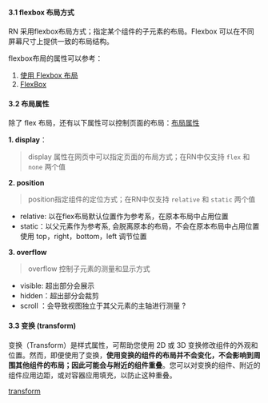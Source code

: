 #### 3.1 flexbox 布局方式

RN 采用flexbox布局方式；指定某个组件的子元素的布局。Flexbox 可以在不同屏幕尺寸上提供一致的布局结构。

flexbox布局的属性可以参考：
1. [使用 Flexbox 布局](https://reactnative.cn/docs/flexbox) 
2. [FlexBox](https://developer.mozilla.org/zh-CN/docs/Learn/CSS/CSS_layout/Flexbox)

#### 3.2 布局属性
除了 flex 布局，还有以下属性可以控制页面的布局：[布局属性](https://reactnative.cn/docs/layout-props#start)

**1. display**： 
> display 属性在网页中可以指定页面的布局方式；在RN中仅支持 `flex` 和 `none` 两个值

**2. position**
> position指定组件的定位方式；在RN中仅支持 `relative` 和 `static` 两个值
- relative: 以在flex布局默认位置作为参考系，在原本布局中占用位置
- static：以父元素作为参考系, 会脱离原本的布局，不会在原本布局中占用位置
使用 top，right，bottom，left 调节位置

**3. overflow**
> overflow 控制子元素的测量和显示方式
- visible: 超出部分会展示
- hidden：超出部分会裁剪
- scroll ：会导致视图独立于其父元素的主轴进行测量 ?

#### 3.3 变换 (transform)

变换（Transform）是样式属性，可帮助您使用 2D 或 3D 变换修改组件的外观和位置。然而，即便使用了变换，**使用变换的组件的布局并不会变化，不会影响到周围其他组件的布局；因此可能会与附近的组件重叠**。您可以对变换的组件、附近的组件应用边距，或对容器应用填充，以防止这种重叠。

[transform](https://reactnative.cn/docs/transforms#transform)




